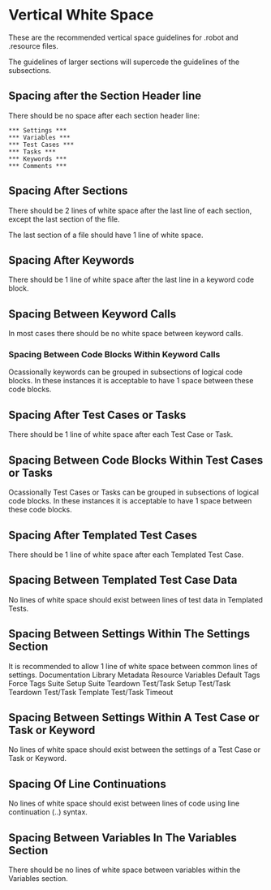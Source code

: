 # Vertical White Space

These are the recommended vertical space guidelines for .robot and .resource files.

The guidelines of larger sections will supercede the guidelines of the subsections.

## Spacing after the Section Header line

There should be no space after each section header line:

    *** Settings ***  
    *** Variables ***  
    *** Test Cases ***  
    *** Tasks ***  
    *** Keywords ***  
    *** Comments ***  

## Spacing After Sections

There should be 2 lines of white space after the last line of each section, except the last section of the file.

The last section of a file should have 1 line of white space.

## Spacing After Keywords

There should be 1 line of white space after the last line in a keyword code block.

## Spacing Between Keyword Calls

In most cases there should be no white space between keyword calls.

### Spacing Between Code Blocks Within Keyword Calls

Ocassionally keywords can be grouped in subsections of logical code blocks. In these instances it is acceptable to have 1 space between these code blocks.

## Spacing After Test Cases or Tasks

There should be 1 line of white space after each Test Case or Task.

## Spacing Between Code Blocks Within Test Cases or Tasks

Ocassionally Test Cases or Tasks can be grouped in subsections of logical code blocks. In these instances it is acceptable to have 1 space between these code blocks.

## Spacing After Templated Test Cases

There should be 1 line of white space after each Templated Test Case.

## Spacing Between Templated Test Case Data

No lines of white space should exist between lines of test data in Templated Tests.

## Spacing Between Settings Within The Settings Section

It is recommended to allow 1 line of white space between common lines of settings.
    Documentation
    Library
    Metadata
    Resource
    Variables
    Default Tags
    Force Tags
    Suite Setup
    Suite Teardown
    Test/Task Setup
    Test/Task Teardown
    Test/Task Template
    Test/Task Timeout

## Spacing Between Settings Within A Test Case or Task or Keyword

No lines of white space should exist between the settings of a Test Case or Task or Keyword.

## Spacing Of Line Continuations

No lines of white space should exist between lines of code using line continuation (..) syntax.

## Spacing Between Variables In The Variables Section

There should be no lines of white space between variables within the Variables section.
